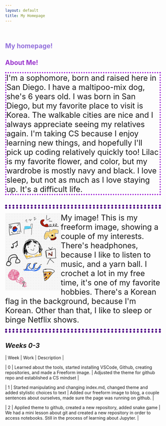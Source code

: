 ```yaml
---
layout: default
title: My Homepage
---
```



<br>
<h2 style ="color:MediumPurple;"> My homepage! </h2>

## <span style= "color: DarkOrchid;">About Me!

<div class= "text">
I'm a sophomore, born and raised here in San Diego. I have a maltipoo-mix dog, she's 6 years old. I was born in San Diego, but my favorite place to visit is Korea. The walkable cities are nice and I always appreciate seeing my relatives again. I'm taking CS because I enjoy learning new things, and hopefully I'll pick up coding relatively quickly too! Lilac is my favorite flower, and color, but my wardrobe is mostly navy and black. I love sleep, but not as much as I love staying up. It's a difficult life.  
</div>
<br>

<hr style ="border 80px lined Indigo">


<div class="image">
<img src="images/IMG_0104.jpeg" width="180" height="250" >
</div>

<div class= "imagetext">
My image! This is my freeform image, showing a couple of my interests. There's headphones, because I like to listen to music, and a yarn ball. I crochet a lot in my free time, it's one of my favorite hobbies. There's a Korean flag in the background, because I'm Korean. Other than that, I like to sleep or binge Netflix shows. 
</div>
<hr>

## *Weeks 0-3*
| Week | Work | Description |

| 0 | Learned about the tools, started installing VSCode, Github, creating repositories, and made a Freeform image. | Adjusted the theme for github repo and established a CS mindset |

| 1 | Started manipulating and changing index.md, changed theme and added stylistic choices to text | Added our freeform image to blog, a couple sentences about ourselves, made sure the page was running on github. |

| 2 | Applied theme to github, created a new repository, added snake game | We had a mini lesson about git and created a new repository in order to access notebooks. Still in the process of learning about Jupyter. |


<style>
    .text{border: 4px dotted DarkViolet;}
hr {border: 6px dotted Indigo}
hr {background-color: white}
.image{float: left;}
.text{font-size: 25px}
.imagetext{font-size: 25px}
</style>
